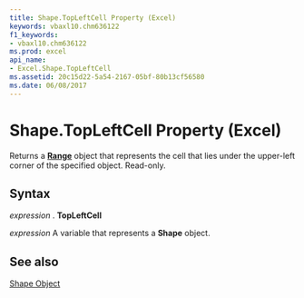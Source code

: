 ```yaml
---
title: Shape.TopLeftCell Property (Excel)
keywords: vbaxl10.chm636122
f1_keywords:
- vbaxl10.chm636122
ms.prod: excel
api_name:
- Excel.Shape.TopLeftCell
ms.assetid: 20c15d22-5a54-2167-05bf-80b13cf56580
ms.date: 06/08/2017
---
```



# Shape.TopLeftCell Property (Excel)

Returns a  **[Range](Excel.Range(objec).md)** object that represents the cell that lies under the upper-left corner of the specified object. Read-only.


## Syntax

 _expression_ . **TopLeftCell**

 _expression_ A variable that represents a **Shape** object.


## See also


[Shape Object](Excel.Shape.md)

